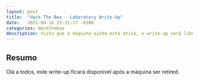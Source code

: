 ```yaml
---
layout: post
title:  "Hack The Box - Laboratory Write-Up"
date:   2021-04-16 23:31:17 -0300
categories: Hackthebox
description: Visto que a máquina ainda está ativa, o write-up será liberado após a mesma ser retirada.
---
```


## Resumo

Olá a todos, este write-up ficará disponível após a máquina ser retired.

